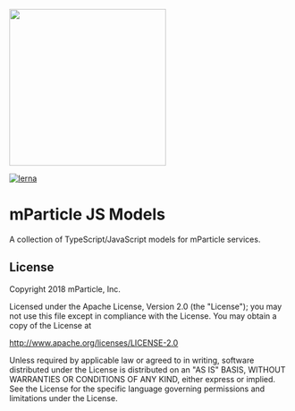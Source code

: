 <img src="https://static.mparticle.com/sdk/mp_logo_black.svg" width="280"><br>

[![lerna](https://img.shields.io/badge/maintained%20with-lerna-cc00ff.svg)](https://lerna.js.org/)

# mParticle JS Models

A collection of TypeScript/JavaScript models for mParticle services.

## License

Copyright 2018 mParticle, Inc.

Licensed under the Apache License, Version 2.0 (the "License");
you may not use this file except in compliance with the License.
You may obtain a copy of the License at

http://www.apache.org/licenses/LICENSE-2.0

Unless required by applicable law or agreed to in writing, software
distributed under the License is distributed on an "AS IS" BASIS,
WITHOUT WARRANTIES OR CONDITIONS OF ANY KIND, either express or implied.
See the License for the specific language governing permissions and
limitations under the License.
